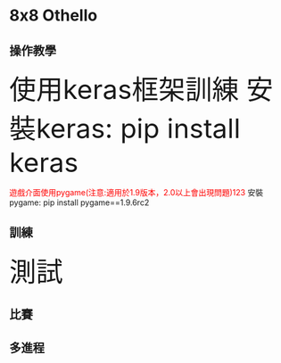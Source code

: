 # 8x8 Othello

## 操作教學
<font size="14">使用keras框架訓練
安裝keras: pip install keras</font>

<font color=red>遊戲介面使用pygame(注意:適用於1.9版本，2.0以上會出現問題)123</font>
安裝pygame: pip install pygame==1.9.6rc2
## 訓練
<font size="14">測試</font>

## 比賽

## 多進程
